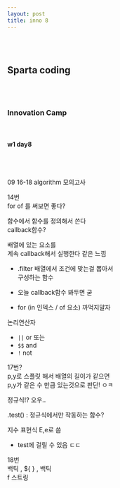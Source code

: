 ```yaml
---
layout: post
title: inno 8
---
```


<br><br>

## Sparta coding

<br><br>

### Innovation Camp

<br>

#### w1 day8

<br><br>

09 16-18 algorithm 모의고사

14번 <br>
for of 를 써보면 좋다?

함수에서 함수를 정의해서 쓴다 <br>
callback함수?

배열에 있는 요소를 <br>
계속 callback해서 실행한다 같은 느낌

- .filter
  배열에서 조건에 맞는걸 뽑아서 <br>
  구성하는 함수

- 오늘 callback함수 봐두면 굳

- for (in 인덱스 / of 요소) 까먹지말자

논리연산자

- `||` or 또는
- `$$` and
- `!` not

17번? <br>
p,y로 스플릿 해서 배열의 길이가 같으면 <br>
p,y가 같은 수 만큼 있는것으로 판단! ㅇㅋ

정규식!? 오우..

.test() : 정규식에서만 작동하는 함수?

지수 표현식 E,e로 씀

- test에 걸릴 수 있음 ㄷㄷ

18번 <br>
백틱 , ${ } , 백틱 <br>
f 스트링
